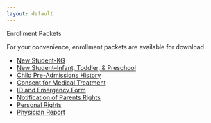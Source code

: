 ```yaml
---
layout: default
---
```


Enrollment Packets

For your convenience, enrollment packets are available for download

- [New Student-KG](https://github.com/pillarsacademy/pillarsacademy.github.io/files/635/Enrollment.Packet.Elementary.15-16.docx)
- [New Student–Infant, Toddler, & Preschool](https://github.com/pillarsacademy/pillarsacademy.github.io/files/634/Enrollment.Packet.Tod-PreK.15-16.docx)
- [Child Pre-Admissions History](/images/stories/documents/childpreadminhistory.pdf)
- [Consent for Medical Treatment](/images/stories/documents/consentformedtreatment.pdf)
- [ID and Emergency Form](/images/stories/documents/idandemergencyform.pdf)
- [Notification of Parents Rights](/images/stories/documents/notificationofparentsrights.pdf)
- [Personal Rights](/images/stories/documents/personalrights.pdf)
- [Physician Report](/images/stories/documents/physicianreport.pdf)


